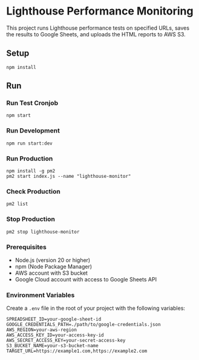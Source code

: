 # Lighthouse Performance Monitoring

This project runs Lighthouse performance tests on specified URLs, saves the results to Google Sheets, and uploads the HTML reports to AWS S3.

## Setup

```
npm install
```

## Run

### Run Test Cronjob

```
npm start
```

### Run Development

```
npm run start:dev
```

### Run Production

```
npm install -g pm2
pm2 start index.js --name "lighthouse-monitor"
```

### Check Production

```
pm2 list
```

### Stop Production

```
pm2 stop lighthouse-monitor
```

### Prerequisites

- Node.js (version 20 or higher)
- npm (Node Package Manager)
- AWS account with S3 bucket
- Google Cloud account with access to Google Sheets API

### Environment Variables

Create a `.env` file in the root of your project with the following variables:

```dotenv
SPREADSHEET_ID=your-google-sheet-id
GOOGLE_CREDENTIALS_PATH=./path/to/google-credentials.json
AWS_REGION=your-aws-region
AWS_ACCESS_KEY_ID=your-access-key-id
AWS_SECRET_ACCESS_KEY=your-secret-access-key
S3_BUCKET_NAME=your-s3-bucket-name
TARGET_URL=https://example1.com,https://example2.com
```
